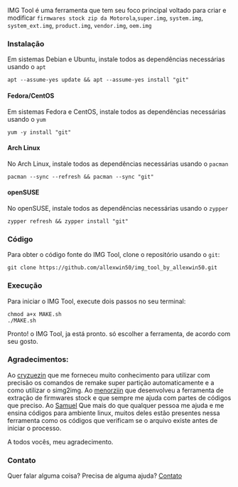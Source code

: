 IMG Tool é uma ferramenta que tem seu foco principal voltado para criar e modificar `firmwares stock zip da Motorola`,`super.img`, `system.img`, `system_ext.img`, `product.img`, `vendor.img`, `oem.img`

### Instalação

Em sistemas Debian e Ubuntu, instale todos as dependências necessárias usando o `apt`

```
apt --assume-yes update && apt --assume-yes install "git"
```

#### Fedora/CentOS

Em sistemas Fedora e CentOS, instale todos as dependências necessárias usando o `yum`

```
yum -y install "git"
```

#### Arch Linux

No Arch Linux, instale todos as dependências necessárias usando o `pacman`

```
pacman --sync --refresh && pacman --sync "git"
```

#### openSUSE

No openSUSE, instale todos as dependências necessárias usando o `zypper`

```
zypper refresh && zypper install "git"
```

### Código

Para obter o código fonte do IMG Tool, clone o repositório usando o `git`:

```
git clone https://github.com/allexwin50/img_tool_by_allexwin50.git
```
### Execução

Para iniciar o IMG Tool, execute dois passos no seu terminal:

```
chmod a+x MAKE.sh
./MAKE.sh
```

Pronto! o IMG Tool, ja está pronto. só escolher a ferramenta, de acordo com seu gosto.

### Agradecimentos:
Ao [cryzuezin](https://github.com/CRYZUEZIN) que me forneceu muito conhecimento para utilizar com precisão os comandos de remake super partição automaticamente e a como utilizar o simg2img.
Ao [menorziin](https://github.com/menorziin) que desenvolveu a ferramenta de extração de firmwares stock e que sempre me ajuda com partes de códigos que preciso.
Ao [Samuel](https://t.me/s4muel007) Que mais do que qualquer pessoa me ajuda e me ensina códigos para ambiente linux, muitos deles estão presentes nessa ferramenta como os códigos que verificam se o arquivo existe antes de iniciar o processo.

A todos vocês, meu agradecimento.

### Contato

Quer falar alguma coisa? Precisa de alguma ajuda? [Contato](https://t.me/allexwin50)
